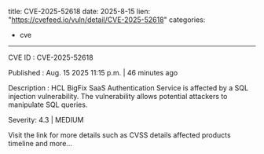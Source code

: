  
title: CVE-2025-52618
date: 2025-8-15
lien: "https://cvefeed.io/vuln/detail/CVE-2025-52618"
categories:
  - cve
---

CVE ID : CVE-2025-52618

Published :  Aug. 15
2025
11:15 p.m. | 46 minutes ago

Description : HCL BigFix SaaS Authentication Service is affected by a SQL injection vulnerability.  The vulnerability allows potential attackers to manipulate SQL queries.

Severity: 4.3 | MEDIUM

Visit the link for more details
such as CVSS details
affected products
timeline
and more...
